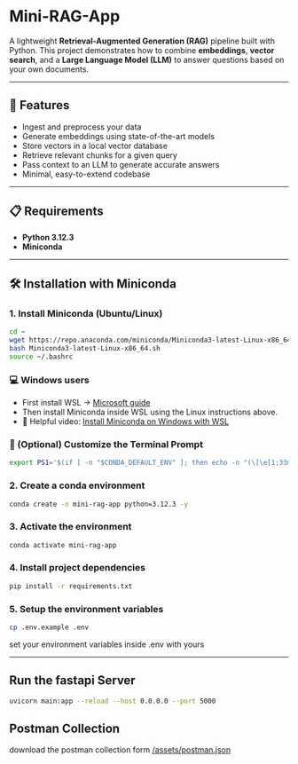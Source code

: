 # Mini-RAG-App

A lightweight **Retrieval-Augmented Generation (RAG)** pipeline built with Python.
This project demonstrates how to combine **embeddings**, **vector search**, and a **Large Language Model (LLM)** to answer questions based on your own documents.

---

## 🚀 Features
- Ingest and preprocess your data
- Generate embeddings using state-of-the-art models
- Store vectors in a local vector database
- Retrieve relevant chunks for a given query
- Pass context to an LLM to generate accurate answers
- Minimal, easy-to-extend codebase

---

## 📋 Requirements
- **Python 3.12.3**
- **Miniconda**

---

## 🛠 Installation with Miniconda
### 1. Install Miniconda (Ubuntu/Linux)
```bash
cd ~
wget https://repo.anaconda.com/miniconda/Miniconda3-latest-Linux-x86_64.sh
bash Miniconda3-latest-Linux-x86_64.sh
source ~/.bashrc

```
### 💻 Windows users
- First install WSL → [Microsoft guide](https://learn.microsoft.com/en-us/windows/wsl/install)
- Then install Miniconda inside WSL using the Linux instructions above.
- 🎥 Helpful video: [Install Miniconda on Windows with WSL](https://www.youtube.com/watch?v=ujKNOYKi88A)

### 🎨 (Optional) Customize the Terminal Prompt
```bash
export PS1='$(if [ -n "$CONDA_DEFAULT_ENV" ]; then echo -n "(\[\e[1;33m\]$CONDA_DEFAULT_ENV\[\e[0m\]) "; fi)\[\e[1;32m\]\u@\h\[\e[0m\]:\[\e[1;34m\]\w\[\e[0m\]\n$ '
```
### 2. Create a conda environment
```bash
conda create -n mini-rag-app python=3.12.3 -y
```
### 3. Activate the environment
```bash
conda activate mini-rag-app
```
### 4. Install project dependencies
```bash
pip install -r requirements.txt
```
### 5. Setup the environment variables
```bash
cp .env.example .env
```
set your environment variables inside .env with yours

---
## Run the fastapi Server
```bash
uvicorn main:app --reload --host 0.0.0.0 --port 5000
```
## Postman Collection
download the postman collection form [/assets/postman.json](/assets/postman.json)
